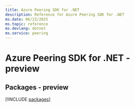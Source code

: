 ```yaml
---
title: Azure Peering SDK for .NET
description: Reference for Azure Peering SDK for .NET
ms.date: 06/23/2025
ms.topic: reference
ms.devlang: dotnet
ms.service: peering
---
```

# Azure Peering SDK for .NET - preview
## Packages - preview
[!INCLUDE [packages](peering-index.md)]